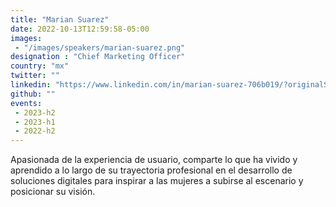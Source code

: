 ```yaml
---
title: "Marian Suarez"
date: 2022-10-13T12:59:58-05:00
images: 
 - "/images/speakers/marian-suarez.png"
designation : "Chief Marketing Officer"
country: "mx"
twitter: ""
linkedin: "https://www.linkedin.com/in/marian-suarez-706b019/?originalSubdomain=mx"
github: ""
events: 
 - 2023-h2
 - 2023-h1
 - 2022-h2
---
```


Apasionada de la experiencia de usuario, comparte lo que ha vivido y aprendido a lo largo de su trayectoria profesional en el desarrollo de soluciones digitales para inspirar a las mujeres a subirse al escenario y posicionar su visión.